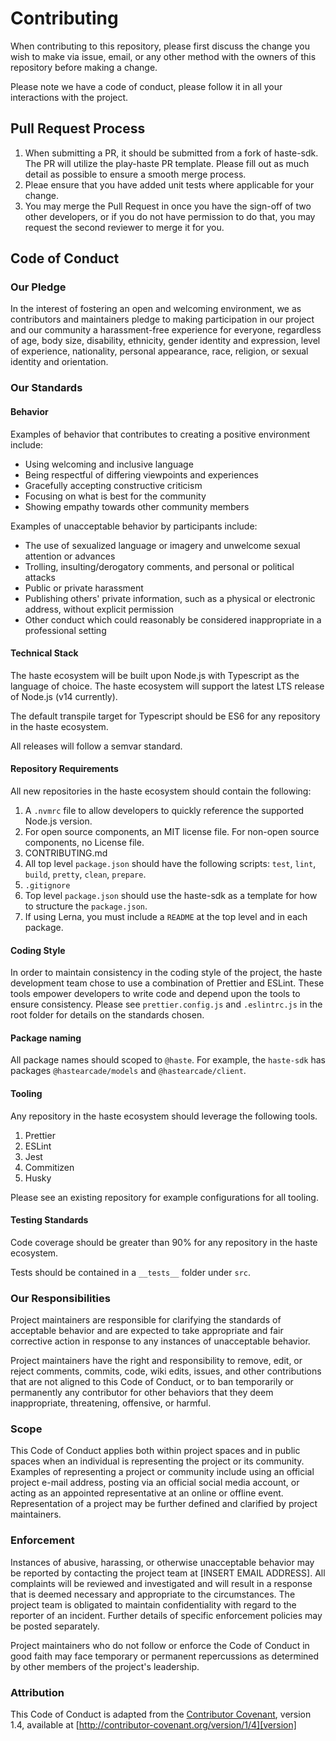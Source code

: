 # Contributing

When contributing to this repository, please first discuss the change you wish to make via issue,
email, or any other method with the owners of this repository before making a change.

Please note we have a code of conduct, please follow it in all your interactions with the project.

## Pull Request Process

1. When submitting a PR, it should be submitted from a fork of haste-sdk. The PR will utilize the play-haste PR template. Please fill out as much detail as possible to ensure a smooth merge process.
2. Pleae ensure that you have added unit tests where applicable for your change.
3. You may merge the Pull Request in once you have the sign-off of two other developers, or if you do not have permission to do that, you may request the second reviewer to merge it for you.

## Code of Conduct

### Our Pledge

In the interest of fostering an open and welcoming environment, we as
contributors and maintainers pledge to making participation in our project and
our community a harassment-free experience for everyone, regardless of age, body
size, disability, ethnicity, gender identity and expression, level of experience,
nationality, personal appearance, race, religion, or sexual identity and
orientation.

### Our Standards

#### Behavior

Examples of behavior that contributes to creating a positive environment
include:

- Using welcoming and inclusive language
- Being respectful of differing viewpoints and experiences
- Gracefully accepting constructive criticism
- Focusing on what is best for the community
- Showing empathy towards other community members

Examples of unacceptable behavior by participants include:

- The use of sexualized language or imagery and unwelcome sexual attention or
  advances
- Trolling, insulting/derogatory comments, and personal or political attacks
- Public or private harassment
- Publishing others' private information, such as a physical or electronic
  address, without explicit permission
- Other conduct which could reasonably be considered inappropriate in a
  professional setting

#### Technical Stack

The haste ecosystem will be built upon Node.js with Typescript as the language of choice. The haste ecosystem will support the latest LTS release of Node.js (v14 currently).

The default transpile target for Typescript should be ES6 for any repository in the haste ecosystem.

All releases will follow a semvar standard.

#### Repository Requirements

All new repositories in the haste ecosystem should contain the following:

1. A `.nvmrc` file to allow developers to quickly reference the supported Node.js version.
2. For open source components, an MIT license file. For non-open source components, no License file.
3. CONTRIBUTING.md
4. All top level `package.json` should have the following scripts: `test`, `lint`, `build`, `pretty`, `clean`, `prepare`.
5. `.gitignore`
6. Top level `package.json` should use the haste-sdk as a template for how to structure the `package.json`.
7. If using Lerna, you must include a `README` at the top level and in each package.

#### Coding Style

In order to maintain consistency in the coding style of the project, the haste development team chose to use a combination of Prettier and ESLint. These tools empower developers to write code and depend upon the tools to ensure consistency. Please see `prettier.config.js` and `.eslintrc.js` in the root folder for details on the standards chosen.

#### Package naming

All package names should scoped to `@haste`. For example, the `haste-sdk` has packages `@hastearcade/models` and `@hastearcade/client`.

#### Tooling

Any repository in the haste ecosystem should leverage the following tools.

1. Prettier
2. ESLint
3. Jest
4. Commitizen
5. Husky

Please see an existing repository for example configurations for all tooling.

#### Testing Standards

Code coverage should be greater than 90% for any repository in the haste ecosystem.

Tests should be contained in a `__tests__` folder under `src`.

### Our Responsibilities

Project maintainers are responsible for clarifying the standards of acceptable
behavior and are expected to take appropriate and fair corrective action in
response to any instances of unacceptable behavior.

Project maintainers have the right and responsibility to remove, edit, or
reject comments, commits, code, wiki edits, issues, and other contributions
that are not aligned to this Code of Conduct, or to ban temporarily or
permanently any contributor for other behaviors that they deem inappropriate,
threatening, offensive, or harmful.

### Scope

This Code of Conduct applies both within project spaces and in public spaces
when an individual is representing the project or its community. Examples of
representing a project or community include using an official project e-mail
address, posting via an official social media account, or acting as an appointed
representative at an online or offline event. Representation of a project may be
further defined and clarified by project maintainers.

### Enforcement

Instances of abusive, harassing, or otherwise unacceptable behavior may be
reported by contacting the project team at [INSERT EMAIL ADDRESS]. All
complaints will be reviewed and investigated and will result in a response that
is deemed necessary and appropriate to the circumstances. The project team is
obligated to maintain confidentiality with regard to the reporter of an incident.
Further details of specific enforcement policies may be posted separately.

Project maintainers who do not follow or enforce the Code of Conduct in good
faith may face temporary or permanent repercussions as determined by other
members of the project's leadership.

### Attribution

This Code of Conduct is adapted from the [Contributor Covenant][homepage], version 1.4,
available at [http://contributor-covenant.org/version/1/4][version]

[homepage]: http://contributor-covenant.org
[version]: http://contributor-covenant.org/version/1/4/
